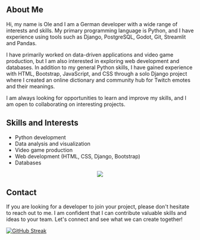 ## About Me

Hi, my name is Ole and I am a German developer with a wide range of interests and skills. My primary programming language is Python, and I have experience using tools such as Django, PostgreSQL, Godot, Git, Streamlit and Pandas.

I have primarily worked on data-driven applications and video game production, but I am also interested in exploring web development and databases. In addition to my general Python skills, I have gained experience with HTML, Bootstrap, JavaScript, and CSS through a solo Django project where I created an online dictionary and community hub for Twitch emotes and their meanings.

I am always looking for opportunities to learn and improve my skills, and I am open to collaborating on interesting projects.

## Skills and Interests

* Python development
* Data analysis and visualization
* Video game production
* Web development (HTML, CSS, Django, Bootstrap)
* Databases

<p align="center">
  <a href="https://skillicons.dev">
    <img src="https://skillicons.dev/icons?i=bootstrap,css,django,figma,github,godot,html,js,linux,postgres,py,raspberrypi,vscode" />
  </a>
</p>

## Contact

If you are looking for a developer to join your project, please don't hesitate to reach out to me. I am confident that I can contribute valuable skills and ideas to your team. Let's connect and see what we can create together!

[![GitHub Streak](https://streak-stats.demolab.com?user=deerzen&theme=nord&hide_border=true&date_format=M%20j%5B%2C%20Y%5D)](https://git.io/streak-stats)
